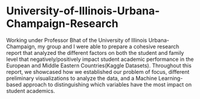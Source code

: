 # University-of-Illinois-Urbana-Champaign-Research
Working under Professor Bhat of the University of Illinois Urbana-Champaign, my group and I were able to prepare a cohesive research report that analyzed the different factors on both the student and family level that negatively/positively impact student academic performance in the European and Middle Eastern Countries(Kaggle Datasets). Throughout this report, we showcased how we established our problem of focus, different preliminary visualizations to analyze the data, and a Machine Learning-based approach to distinguishing which variables have the most impact on student academics.
